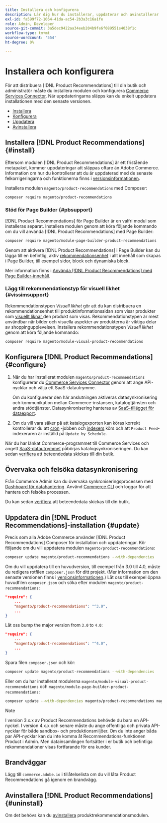 ```yaml
---
title: Installera och konfigurera
description: Lär dig hur du installerar, uppdaterar och avinstallerar  [!DNL Product Recommendations].
exl-id: fa599f72-1064-41da-ac54-2b3a3c16a1fe
role: Admin, Developer
source-git-commit: 3a5dec9422aa34eeb204b9fe6f089551e4038f1c
workflow-type: tm+mt
source-wordcount: '554'
ht-degree: 0%

---
```


# Installera och konfigurera

För att distribuera [!DNL Product Recommendations] till din butik och administratör måste du installera modulen och konfigurera [Commerce Services Connector](../landing/saas.md). När uppdateringarna släpps kan du enkelt uppdatera installationen med den senaste versionen.

- [Installera](#install)
- [Konfigurera](#configure)
- [Uppdatera](#update)
- [Avinstallera](#uninstall)

## Installera [!DNL Product Recommendations] {#install}

Eftersom modulen [!DNL Product Recommendations] är ett fristående metapaket, kommer uppdateringar att släppas oftare än Adobe Commerce. Information om hur du kontrollerar att du är uppdaterad med de senaste felkorrigeringarna och funktionerna finns i [versionsinformationen](release-notes.md).

Installera modulen `magento/product-recommendations` med Composer:

```bash
composer require magento/product-recommendations
```

### Stöd för Page Builder {#pbsupport}

[!DNL Product Recommendations] för Page Builder är en valfri modul som installeras separat. Installera modulen genom att köra följande kommando om du vill använda [!DNL Product Recommendations] med Page Builder:

```bash
composer require magento/module-page-builder-product-recommendations
```

Genom att aktivera [!DNL Product Recommendations] i Page Builder kan du lägga till en befintlig, aktiv [rekommendationsenhet](https://experienceleague.adobe.com/en/docs/commerce-admin/page-builder/add-content/recommendations) i allt innehåll som skapas i Page Builder, till exempel sidor, block och dynamiska block.

Mer information finns i [Använda [!DNL Product Recommendations] med Page Builder-innehåll](page-builder.md).

### Lägg till rekommendationstyp för visuell likhet {#vissimsupport}

Rekommendationstypen _Visuell likhet_ gör att du kan distribuera en rekommendationsenhet till produktinformationssidan som visar produkter som [visuellt liknar ](type.md#visualsim) den produkt som visas. Rekommendationstypen är mest användbar när bilder och visuella aspekter av produkterna är viktiga delar av shoppingupplevelsen. Installera rekommendationstypen _Visuell likhet_ genom att köra följande kommando:

```bash
composer require magento/module-visual-product-recommendations
```

## Konfigurera [!DNL Product Recommendations] {#configure}

1. När du har installerat modulen `magento/product-recommendations` konfigurerar du [Commerce Services Connector](../landing/saas.md) genom att ange API-nycklar och välja ett SaaS-datautrymme.

   Om du konfigurerar den här anslutningen aktiveras datasynkronisering och kommunikation mellan Commerce-instansen, katalogtjänsten och andra stödtjänster. Datasynkronisering hanteras av [SaaS-tillägget för dataexport](../data-export/overview.md).

1. Om du vill vara säker på att katalogexporten kan köras korrekt kontrollerar du att [cron](https://experienceleague.adobe.com/en/docs/commerce-operations/configuration-guide/cli/configure-cron-jobs) -jobben och [indexers](https://experienceleague.adobe.com/en/docs/commerce-operations/configuration-guide/cli/manage-indexers) körs och att `Product Feed`-indexeraren är inställd på `Update by Schedule`.

När du har länkat Commerce-programmet till Commerce Services och angett [SaaS-datautrymmet](../landing/saas.md#saas-configuration) påbörjas katalogsynkroniseringen. Du kan sedan [verifiera](verify.md) att beteendedata skickas till din butik.

## Övervaka och felsöka datasynkronisering

Från Commerce Admin kan du övervaka synkroniseringsprocessen med [Dashboard för datahantering](https://experienceleague.adobe.com/en/docs/commerce-admin/systems/data-transfer/data-dashboard). Använd [Commerce CLI](../data-export/data-export-cli-commands.md#troubleshooting) och loggar för att hantera och felsöka processen.

Du kan sedan [verifiera](verify.md) att beteendedata skickas till din butik.

## Uppdatera din [!DNL Product Recommendations]-installation {#update}

Precis som alla Adobe Commerce använder [!DNL Product Recommendations] Composer för installation och uppdateringar. Kör följande om du vill uppdatera modulen `magento/product-recommendations`:

```bash
composer update magento/product-recommendations --with-dependencies
```

Om du vill uppdatera till en huvudversion, till exempel från 3.0 till 4.0, måste du redigera rotfilen `composer.json` för ditt projekt. (Mer information om den senaste versionen finns i [versionsinformationen](release-notes.md).) Låt oss till exempel öppna huvudfilen `composer.json` och söka efter modulen `magento/product-recommendations`:

```json
"require": {
    ...
    "magento/product-recommendations": "^3.0",
    ...
}
```

Låt oss bump the major version from `3.0` to `4.0`:

```json
"require": {
    ...
    "magento/product-recommendations": "^4.0",
    ...
}
```

Spara filen `composer.json` och kör:

```bash
composer update magento/product-recommendations --with-dependencies
```

Eller om du har installerat modulerna `magento/module-visual-product-recommendations` och `magento/module-page-builder-product-recommendations`:

```bash
composer update --with-dependencies magento/product-recommendations magento/module-visual-product-recommendations magento/module-page-builder-product-recommendations
```

>[!NOTE]
>
> I version 3.x.x av Product Recommendations behövde du bara en API-nyckel. I version 4.x.x och senare måste du ange offentliga och privata API-nycklar för både sandbox- och produktionsmiljöer. Om du inte anger båda par API-nycklar kan du inte komma åt Recommendations-funktionen Product i Admin. Men datainsamlingen fortsätter i er butik och befintliga rekommendationer visas fortfarande för era kunder.

## Brandväggar

Lägg till `commerce.adobe.io` i tillåtelselista om du vill låta Product Recommendations gå igenom en brandvägg.

## Avinstallera [!DNL Product Recommendations] {#uninstall}

Om det behövs kan du [avinstallera](https://experienceleague.adobe.com/en/docs/commerce-operations/installation-guide/tutorials/uninstall-modules) produktrekommendationsmodulen.
